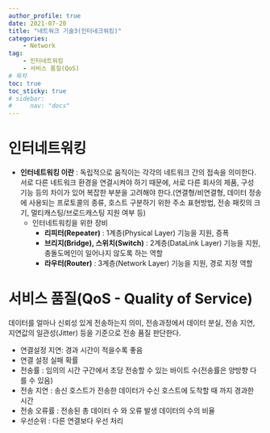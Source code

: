 ```yaml
---
author_profile: true
date: 2021-07-20
title: "네트워크 기술3(인터네크워킹)"
categories: 
    - Network
tag: 
    - 인터네트워킹
    - 서비스 품질(QoS)
# 목차
toc: true  
toc_sticky: true 
# sidebar:
#     nav: "docs"
---
```


# 인터네트워킹

- **인터네트워킹 이란** : 독립적으로 움직이는 각각의 네트워크 간의 접속을 의미한다. 서로 다른 네트워크 환경을 연결시켜야 하기 때문에, 서로 다른 회사의 제품, 구성 기능 등의 차이가 있어 복잡한 부분을 고려해야 한다.(연결형/비연결형, 데이터 정송에 사용되는 프로토콜의 종류, 호스트 구분하기 위한 주소 표현방법, 전송 패킷의 크기, 멀티캐스팅/브로드캐스팅 지원 여부 등)
    - 인터네트워킹을 위한 장비 
        - **리피터(Repeater)** : 1계층(Physical Layer) 기능을 지원, 증폭
        - **브리지(Bridge), 스위치(Switch)** : 2계층(DataLink Layer) 기능을 지원, 충돌도메인이 일어나지 않도록 하는 역할
        - **라우터(Router)** : 3계층(Network Layer) 기능을 지원, 경로 지정 역할

# 서비스 품질(QoS - Quality of Service) 

데이터를 얼마나 신뢰성 있게 전송하는지 의미, 전송과정에서 데이터 분실, 전송 지연, 지연값의 일관성(Jitter) 등을 기준으로 전송 품질 판단한다.

- 연결설정 지연: 경과 시간이 적을수록 좋음
- 연결 설정 실패 확률
- 전송률 : 임의의 시간 구간에서 초당 전송할 수 있는 바이트 수(전송률은 양방향 다를 수 있음)
- 전송 지연 : 송신 호스트가 전송한 데이터가 수신 호스트에 도착할 때 까지 경과한 시간
- 전송 오류률 : 전송된 총 데이터 수 와 오류 발생 데이터의 수의 비율
- 우선순위 : 다른 연결보다 우선 처리